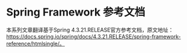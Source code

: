 # Spring Framework 参考文档



本系列文章翻译基于Spring 4.3.21.RELEASE官方参考文档，原文地址：https://docs.spring.io/spring/docs/4.3.21.RELEASE/spring-framework-reference/htmlsingle/。

 



